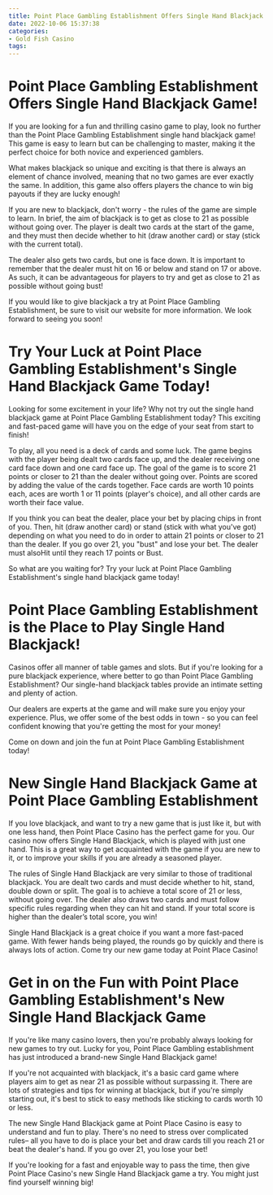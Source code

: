 ```yaml
---
title: Point Place Gambling Establishment Offers Single Hand Blackjack Game!
date: 2022-10-06 15:37:38
categories:
- Gold Fish Casino
tags:
---
```



#  Point Place Gambling Establishment Offers Single Hand Blackjack Game!

If you are looking for a fun and thrilling casino game to play, look no further than the Point Place Gambling Establishment single hand blackjack game! This game is easy to learn but can be challenging to master, making it the perfect choice for both novice and experienced gamblers.

What makes blackjack so unique and exciting is that there is always an element of chance involved, meaning that no two games are ever exactly the same. In addition, this game also offers players the chance to win big payouts if they are lucky enough!

If you are new to blackjack, don't worry - the rules of the game are simple to learn. In brief, the aim of blackjack is to get as close to 21 as possible without going over. The player is dealt two cards at the start of the game, and they must then decide whether to hit (draw another card) or stay (stick with the current total).

The dealer also gets two cards, but one is face down. It is important to remember that the dealer must hit on 16 or below and stand on 17 or above. As such, it can be advantageous for players to try and get as close to 21 as possible without going bust!

If you would like to give blackjack a try at Point Place Gambling Establishment, be sure to visit our website for more information. We look forward to seeing you soon!

#  Try Your Luck at Point Place Gambling Establishment's Single Hand Blackjack Game Today!

Looking for some excitement in your life? Why not try out the single hand blackjack game at Point Place Gambling Establishment today? This exciting and fast-paced game will have you on the edge of your seat from start to finish!

To play, all you need is a deck of cards and some luck. The game begins with the player being dealt two cards face up, and the dealer receiving one card face down and one card face up. The goal of the game is to score 21 points or closer to 21 than the dealer without going over. Points are scored by adding the value of the cards together. Face cards are worth 10 points each, aces are worth 1 or 11 points (player's choice), and all other cards are worth their face value.

If you think you can beat the dealer, place your bet by placing chips in front of you. Then, hit (draw another card) or stand (stick with what you've got) depending on what you need to do in order to attain 21 points or closer to 21 than the dealer. If you go over 21, you "bust" and lose your bet. The dealer must alsoHit until they reach 17 points or Bust.

So what are you waiting for? Try your luck at Point Place Gambling Establishment's single hand blackjack game today!

#  Point Place Gambling Establishment is the Place to Play Single Hand Blackjack!

Casinos offer all manner of table games and slots. But if you're looking for a pure blackjack experience, where better to go than Point Place Gambling Establishment? Our single-hand blackjack tables provide an intimate setting and plenty of action.

Our dealers are experts at the game and will make sure you enjoy your experience. Plus, we offer some of the best odds in town - so you can feel confident knowing that you're getting the most for your money!

Come on down and join the fun at Point Place Gambling Establishment today!

#  New Single Hand Blackjack Game at Point Place Gambling Establishment

If you love blackjack, and want to try a new game that is just like it, but with one less hand, then Point Place Casino has the perfect game for you. Our casino now offers Single Hand Blackjack, which is played with just one hand. This is a great way to get acquainted with the game if you are new to it, or to improve your skills if you are already a seasoned player.

The rules of Single Hand Blackjack are very similar to those of traditional blackjack. You are dealt two cards and must decide whether to hit, stand, double down or split. The goal is to achieve a total score of 21 or less, without going over. The dealer also draws two cards and must follow specific rules regarding when they can hit and stand. If your total score is higher than the dealer’s total score, you win!

Single Hand Blackjack is a great choice if you want a more fast-paced game. With fewer hands being played, the rounds go by quickly and there is always lots of action. Come try our new game today at Point Place Casino!

#  Get in on the Fun with Point Place Gambling Establishment's New Single Hand Blackjack Game

If you're like many casino lovers, then you're probably always looking for new games to try out. Lucky for you, Point Place Gambling establishment has just introduced a brand-new Single Hand Blackjack game!

If you're not acquainted with blackjack, it's a basic card game where players aim to get as near 21 as possible without surpassing it. There are lots of strategies and tips for winning at blackjack, but if you're simply starting out, it's best to stick to easy methods like sticking to cards worth 10 or less.

The new Single Hand Blackjack game at Point Place Casino is easy to understand and fun to play. There's no need to stress over complicated rules– all you have to do is place your bet and draw cards till you reach 21 or beat the dealer's hand. If you go over 21, you lose your bet!

If you're looking for a fast and enjoyable way to pass the time, then give Point Place Casino's new Single Hand Blackjack game a try. You might just find yourself winning big!
